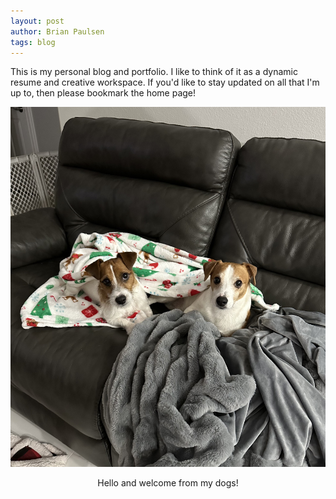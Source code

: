 ```yaml
---
layout: post
author: Brian Paulsen
tags: blog
---
```


This is my personal blog and portfolio. I like to think of it as a dynamic resume and creative workspace. If you'd like to stay updated on all that I'm up to, then please bookmark the home page!  


![My dogs say hello](https://github.com/brianpaulsen/portfolio/blob/7070d61f1cd782499fc3f3225fb93665aef24c57/assets/images/welcomedogs.jpg)
<center>Hello and welcome from my dogs!</center>

